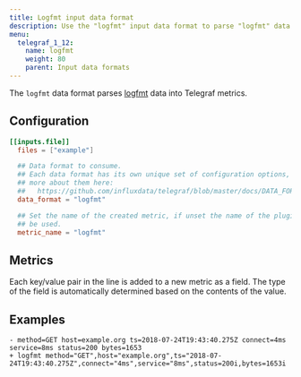 ```yaml
---
title: Logfmt input data format
description: Use the "logfmt" input data format to parse "logfmt" data into Telegraf metrics.
menu:
  telegraf_1_12:
    name: logfmt
    weight: 80
    parent: Input data formats
---
```


The `logfmt` data format parses [logfmt] data into Telegraf metrics.

[logfmt]: https://brandur.org/logfmt

## Configuration

```toml
[[inputs.file]]
  files = ["example"]

  ## Data format to consume.
  ## Each data format has its own unique set of configuration options, read
  ## more about them here:
  ##   https://github.com/influxdata/telegraf/blob/master/docs/DATA_FORMATS_INPUT.md
  data_format = "logfmt"

  ## Set the name of the created metric, if unset the name of the plugin will
  ## be used.
  metric_name = "logfmt"
```

## Metrics

Each key/value pair in the line is added to a new metric as a field.  The type
of the field is automatically determined based on the contents of the value.

## Examples

```
- method=GET host=example.org ts=2018-07-24T19:43:40.275Z connect=4ms service=8ms status=200 bytes=1653
+ logfmt method="GET",host="example.org",ts="2018-07-24T19:43:40.275Z",connect="4ms",service="8ms",status=200i,bytes=1653i
```
